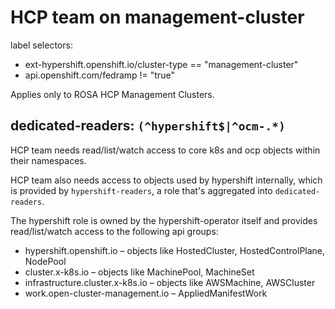 # HCP team on management-cluster

label selectors:
* ext-hypershift.openshift.io/cluster-type == "management-cluster"
* api.openshift.com/fedramp != "true"

Applies only to ROSA HCP Management Clusters.

## dedicated-readers: `(^hypershift$|^ocm-.*)`

HCP team needs read/list/watch access to core k8s and ocp objects within their namespaces.

HCP team also needs access to objects used by hypershift internally, which is provided by `hypershift-readers`, a role that's aggregated into `dedicated-readers`.

The hypershift role is owned by the hypershift-operator itself and provides read/list/watch access to the following api groups:
- hypershift.openshift.io – objects like HostedCluster, HostedControlPlane, NodePool
- cluster.x-k8s.io – objects like MachinePool, MachineSet
- infrastructure.cluster.x-k8s.io – objects like AWSMachine, AWSCluster
- work.open-cluster-management.io – AppliedManifestWork

